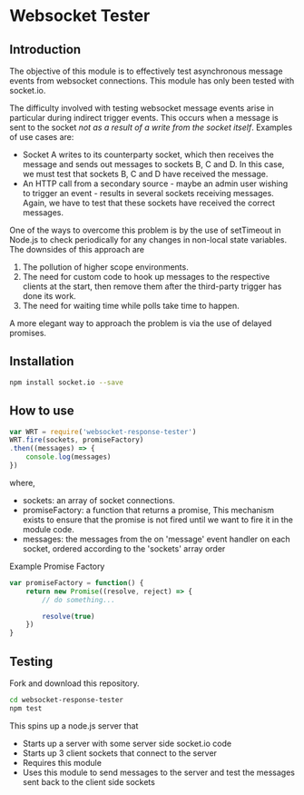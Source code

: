 # Websocket Tester

## Introduction

The objective of this module is to effectively test asynchronous message events from websocket connections. This module has only been tested with socket.io. 

The difficulty involved with testing websocket message events arise in particular during indirect trigger events. This occurs when a message is sent to the socket *not as a result of a write from the socket itself*. Examples of use cases are:
- Socket A writes to its counterparty socket, which then receives the message and sends out messages to sockets B, C and D. In this case, we must test that sockets B, C and D have received the message. 
- An HTTP call from a secondary source - maybe an admin user wishing to trigger an event - results in several sockets receiving messages. Again, we have to test that these sockets have received the correct messages. 

One of the ways to overcome this problem is by the use of setTimeout in Node.js to check periodically for any changes in non-local state variables. The downsides of this approach are 
1. The pollution of higher scope environments.
2. The need for custom code to hook up messages to the respective clients at the start, then remove them after the third-party trigger has done its work.
3. The need for waiting time while polls take time to happen.

A more elegant way to approach the problem is via the use of delayed promises. 

## Installation

```bash
npm install socket.io --save
```

## How to use

```js
var WRT = require('websocket-response-tester')
WRT.fire(sockets, promiseFactory)
.then((messages) => {
	console.log(messages)
})
```

where,
- sockets: an array of socket connections.
- promiseFactory: a function that returns a promise,  This mechanism exists to ensure that the promise is not fired until we want to fire it in the module code. 
- messages: the messages from the on 'message' event handler on each socket, ordered according to the 'sockets' array order

Example Promise Factory

```js
var promiseFactory = function() {
	return new Promise((resolve, reject) => {
		// do something...

		resolve(true)
	})
}
```

## Testing

Fork and download this repository.

```bash
cd websocket-response-tester
npm test
```

This spins up a node.js server that 
- Starts up a server with some server side socket.io code
- Starts up 3 client sockets that connect to the server
- Requires this module 
- Uses this module to send messages to the server and test the messages sent back to the client side sockets